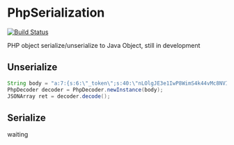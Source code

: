 # PhpSerialization

[![Build Status](https://travis-ci.org/superalsrk/PhpSerialization.svg?branch=master)](https://travis-ci.org/superalsrk/PhpSerialization)

PHP object serialize/unserialize to Java Object, still in development


## Unserialize


```java
String body = "a:7:{s:6:\"_token\";s:40:\"nLOlgJE3e1IwP8WimS4k44vMc8NVIC08N159pju4\";s:9:\"_previous\";a:1:{s:3:\"url\";s:29:\"http://example.com/test/home/index\";}s:5:\"flash\";a:2:{s:3:\"old\";a:0:{}s:3:\"new\";a:0:{}}s:9:\"auth_code\";s:32:\"9cee7bcf269a8edf5f313595eef919ce\";s:3:\"url\";a:1:{s:8:\"intended\";s:29:\"http://example.com/test/home/index\";}s:50:\"login_web_59ba36addc2b2f9401580f014c7f58ea4e30989d\";s:32:\"4d4eb6317e5e4871897fdd7165964d3a\";s:9:\"_sf2_meta\";a:3:{s:1:\"u\";i:1466043199;s:1:\"c\";i:1466042852;s:1:\"l\";s:1:\"0\";}}";
PhpDecoder decoder = PhpDecoder.newInstance(body);
JSONArray ret = decoder.decode();
```


## Serialize


waiting



